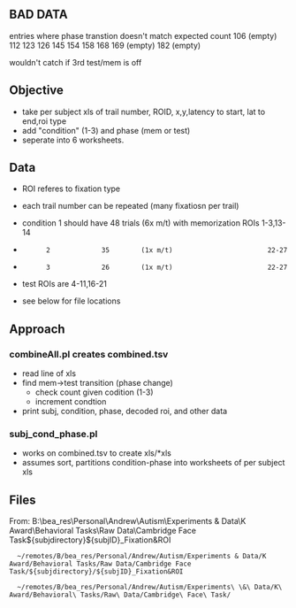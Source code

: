 ## BAD DATA ##
entries where phase transtion doesn't match expected count
    106 (empty)
    112
    123
    126
    145
    154
    158
    168
    169 (empty)
    182 (empty)

wouldn't catch if 3rd test/mem is off

## Objective ##
* take per subject xls of trail number, ROID, x,y,latency to start, lat to end,roi type
* add "condition" (1-3) and phase (mem or test)
* seperate into 6 worksheets.

## Data ##

* ROI referes to fixation type
* each trail number can be repeated  (many fixatiosn per trail)

* condition 1 should have 48 trials (6x m/t) with memorization ROIs 1-3,13-14
*           2             35        (1x m/t)                        22-27
*           3             26        (1x m/t)                        22-27

* test ROIs are 4-11,16-21

- see below for file locations


## Approach ##

### combineAll.pl creates combined.tsv ###

* read line of xls
* find mem->test transition (phase change)
    - check count given codition (1-3)
    - increment condtion 
* print subj, condition, phase, decoded roi, and other data

### subj_cond_phase.pl ###
* works on combined.tsv to create xls/*xls
* assumes sort, partitions condition-phase into worksheets of per subject xls

## Files ##
From:
      B:\bea_res\Personal\Andrew\Autism\Experiments & Data\K Award\Behavioral Tasks\Raw Data\Cambridge Face Task\${subjdirectory}\${subjID}_Fixation&ROI

      ~/remotes/B/bea_res/Personal/Andrew/Autism/Experiments & Data/K Award/Behavioral Tasks/Raw Data/Cambridge Face Task/${subjdirectory}/${subjID}_Fixation&ROI

      ~/remotes/B/bea_res/Personal/Andrew/Autism/Experiments\ \&\ Data/K\ Award/Behavioral\ Tasks/Raw\ Data/Cambridge\ Face\ Task/
 

